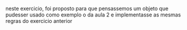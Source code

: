 neste exercicio, foi proposto para que pensassemos um objeto que pudesser 
usado como exemplo o da aula 2 e implementasse as mesmas regras do exercicio 
anterior